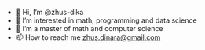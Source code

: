 - 👋 Hi, I’m @zhus-dika
- 👀 I’m interested in math, programming and data science
- 🌱 I’m a master of math and computer science
- 📫 How to reach me zhus.dinara@gmail.com

<!---
zhus-dika/zhus-dika is a ✨ special ✨ repository because its `README.md` (this file) appears on your GitHub profile.
You can click the Preview link to take a look at your changes.
--->
